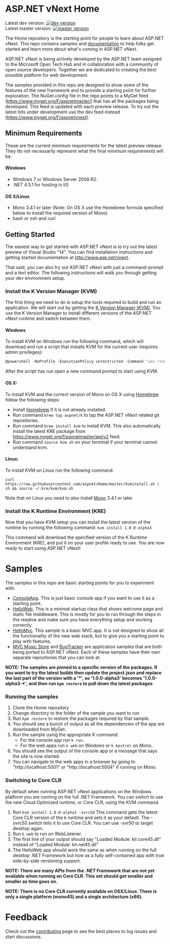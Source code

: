 # ASP.NET vNext Home
Latest dev version: [![dev version](http://img.shields.io/myget/aspnetvnext/v/KRE-svr50-x64.svg?style=flat)](https://www.myget.org/gallery/aspnetvnext)<br>
Latest master version: [![master version](http://img.shields.io/myget/aspnetmaster/v/KRE-svr50-x64.svg?style=flat)](https://www.myget.org/gallery/aspnetmaster)

The Home repository is the starting point for people to learn about ASP.NET vNext. This repo contains samples and [documentation](https://github.com/aspnet/Home/wiki) to help folks get started and learn more about what's coming in ASP.NET vNext.

ASP.NET vNext is being actively developed by the ASP.NET team assigned to the Microsoft Open Tech Hub and in collaboration with a community of open source developers. Together we are dedicated to creating the best possible platform for web development.

The samples provided in this repo are designed to show some of the features of the new framework and to provide a starting point for further exploration. The NuGet.config file in the repo points to a MyGet feed (https://www.myget.org/F/aspnetmaster/) that has all the packages being developed. This feed is updated with each preview release. To try out the latest bits under development use the dev feed instead (https://www.myget.org/F/aspnetvnext).

## Minimum Requirements

These are the current minimum requirements for the latest preview release. They do not necessarily represent what the final minimum requirements will be.

#### Windows
* Windows 7 or Windows Server 2008 R2.
* .NET 4.5.1 for hosting in IIS

#### OS X/Linux
 * Mono 3.4.1 or later (Note: On OS X use the Homebrew formula specified below to install the required version of Mono)
 * bash or zsh and curl

## Getting Started

The easiest way to get started with ASP.NET vNext is to try out the latest preview of Visual Studio "14". You can find installation instructions and getting started documentation at http://www.asp.net/vnext.

That said, you can also try out ASP.NET vNext with just a command-prompt and a text editor. The following instructions will walk you through getting your dev environment setup.

### Install the K Version Manager (KVM)

The first thing we need to do is setup the tools required to build and run an application. We will start out by getting the [K Version Manager (KVM)](https://github.com/aspnet/Home/wiki/version-manager). You use the K Version Manager to install different versions of the ASP.NET vNext runtime and switch between them.

#### Windows
To install KVM on Windows run the following command, which will download and run a script that installs KVM for the current user (requires admin privileges):
```powershell
@powershell -NoProfile -ExecutionPolicy unrestricted -Command "iex ((new-object net.webclient).DownloadString('https://raw.githubusercontent.com/aspnet/Home/master/kvminstall.ps1'))"
```
After the script has run open a new command prompt to start using KVM.

#### OS X:

To install KVM and the correct version of Mono on OS X using [Homebrew](http://brew.sh) follow the following steps: 

 * Install [Homebrew](http://brew.sh) if it is not already installed.
 * Run command `brew tap aspnet/k` to tap the ASP.NET vNext related git repositories. 
 * Run command `brew install kvm` to install KVM. This also automatically install the latest KRE package from https://www.myget.org/f/aspnetmaster/api/v2 feed.
 * Run command `source kvm.sh` on your terminal if your terminal cannot understand kvm. 

#### Linux:

To install KVM on Linux run the following command:

```
curl https://raw.githubusercontent.com/aspnet/Home/master/kvminstall.sh | sh && source ~/.kre/kvm/kvm.sh
```

Note that on Linux you need to also install [Mono](http://mono-project.com) 3.4.1 or later.

### Install the K Runtime Environment (KRE)

Now that you have KVM setup you can install the latest version of the runtime by running the following command: ```kvm install 1.0.0-alpha3```
 
This command will download the specified version of the K Runtime Environment (KRE), and put it on your user profile ready to use. You are now ready to start using ASP.NET vNext!

# Samples

The samples in this repo are basic starting points for you to experiment with.

+ [ConsoleApp](https://github.com/aspnet/Home/tree/master/samples/ConsoleApp). This is just basic console app if you want to use it as a starting point.
+ [HelloWeb](https://github.com/aspnet/Home/tree/master/samples/HelloWeb). This is a minimal startup class that shows welcome page and static file middleware. This is mostly for you to run through the steps in the readme and make sure you have everything setup and working correctly.
+ [HelloMvc](https://github.com/aspnet/Home/tree/master/samples/HelloMvc). This sample is a basic MVC app. It is not designed to show all the functionality of the new web stack, but to give you a starting point to play with features.
+ [MVC Music Store](https://github.com/aspnet/MusicStore) and [BugTracker](https://github.com/aspnet/BugTracker) are application samples that are both being ported to ASP.NET vNext. Each of these samples have their own separate repositories that you can look at.

**NOTE: The samples are pinned to a specific version of the packages. If you want to try the latest builds then update the project.json and replace the last part of the version with a '\*', so '1.0.0-alpha3' becomes '1.0.0-alpha3-\*', and then run ```kpm restore``` to pull down the latest packages**

### Running the samples

1. Clone the Home repository
2. Change directory to the folder of the sample you want to run
3. Run ```kpm restore``` to restore the packages required by that sample.
4. You should see a bunch of output as all the dependencies of the app are downloaded from MyGet. 
5. Run the sample using the appropriate K command:
    - For the console app run  ```k run```.
    - For the web apps run ```k web``` on Windows or ```k kestrel``` on Mono.
6. You should see the output of the console app or a message that says the site is now started.
7. You can navigate to the web apps in a browser by going to "http://localhost:5001" or "http://localhost:5004" if running on Mono.

### Switching to Core CLR

By default when running ASP.NET vNext applications on the Windows platform you are running on the full .NET Framework. You can switch to use the new Cloud Optimized runtime, or Core CLR, using the KVM command.

1. Run ```kvm install 1.0.0-alpha3 -svrc50``` This command gets the latest Core CLR version of the k runtime and sets it as your default. The -svrc50 switch tells it to use Core CLR. You can use -svr50 to target desktop again.
2. Run ```k web``` to run on WebListener. 
3. The first line of your output should say "Loaded Module: klr.core45.dll" instead of "Loaded Module: klr.net45.dll"
4. The HelloWeb app should work the same as when running on the full desktop .NET Framework but now as a fully self-contained app with true side-by-side versioning support.

**NOTE: There are many APIs from the .NET Framework that are not yet available when running on Core CLR. This set should get smaller and smaller as time goes on.**

**NOTE: There is no Core CLR currently available on OSX/Linux. There is only a single platform (mono45) and a single architecture (x86).**

# Feedback

Check out the [contributing](https://github.com/aspnet/Home/blob/master/CONTRIBUTING.md) page to see the best places to log issues and start discussions.
